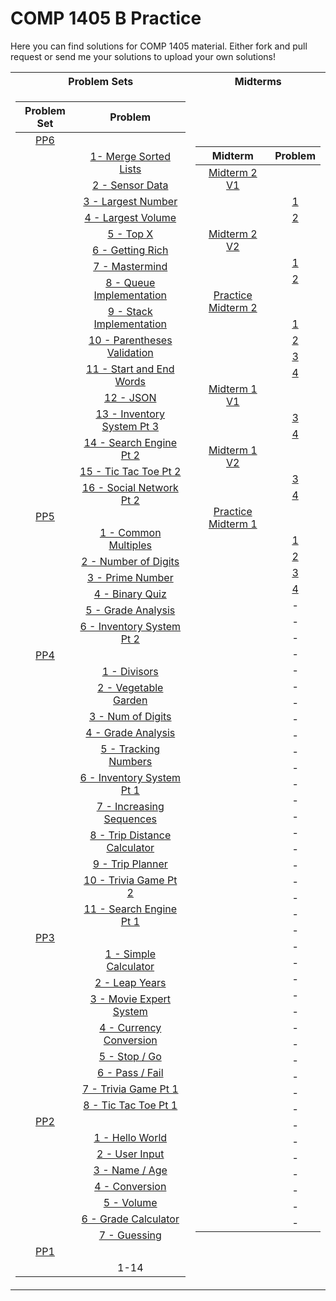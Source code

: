 # COMP 1405 B Practice

Here you can find solutions for COMP 1405 material. Either fork and pull request or send me your solutions to upload your own solutions!

<table>
<tr><th>Problem Sets</th><th>Midterms</th></tr>
<tr><td>

| Problem Set |                                Problem                                 |
| :---------: | :--------------------------------------------------------------------: |
|    [PP6]    |                                                                        |
|             |       [1- Merge Sorted Lists](./psets/06/01-merge-sorted-lists)        |
|             |              [2 - Sensor Data](./psets/06/02-sensor-data)              |
|             |           [3 - Largest Number](./psets/06/03-largest-number)           |
|             |           [4 - Largest Volume](./psets/06/04-largest-volume)           |
|             |                    [5 - Top X](./psets/06/05-top-x)                    |
|             |             [6 - Getting Rich](./psets/06/06-getting-rich)             |
|             |               [7 - Mastermind](./psets/06/07-mastermind)               |
|             |     [8 - Queue Implementation](./psets/06/08-queue-implementation)     |
|             |     [9 - Stack Implementation](./psets/06/09-stack-implementation)     |
|             |   [10 - Parentheses Validation](./psets/06/10-parenteses-validation)   |
|             |       [11 - Start and End Words](./psets/06/11-start-end-words)        |
|             |                    [12 - JSON](./psets/06/12-JSON)                     |
|             |      [13 - Inventory System Pt 3](./psets/06/13-inventory-system)      |
|             |         [14 - Search Engine Pt 2](./psets/06/14-search-engine)         |
|             |         [15 - Tic Tac Toe Pt 2](./psets/06/15-tic-tac-toe-pt2)         |
|             |      [16 - Social Network Pt 2](./psets/06/16-social-network-pt2)      |
|    [PP5]    |                                                                        |
|             |         [1 - Common Multiples](./psets/05/01-common-multiples)         |
|             |          [2 - Number of Digits](./psets/05/02-num-of-digits)           |
|             |             [3 - Prime Number](./psets/05/03-prime-number)             |
|             |           [4 - Binary Quiz](./psets/05/04-binary-quiz-game)            |
|             |           [5 - Grade Analysis](./psets/05/05-grade-analysis)           |
|             |      [6 - Inventory System Pt 2](./psets/05/06-grade-calculator)       |
|    [PP4]    |                                                                        |
|             |                 [1 - Divisors](./psets/04/01-divisors)                 |
|             |         [2 - Vegetable Garden](./psets/04/02-vegetable-garden)         |
|             |            [3 - Num of Digits](./psets/04/03-num-of-digits)            |
|             |           [4 - Grade Analysis](./psets/04/04-grade-analysis)           |
|             |         [5 - Tracking Numbers](./psets/04/05-tracking-numbers)         |
|             |      [6 - Inventory System Pt 1](./psets/04/06-inventory-system)       |
|             |     [7 - Increasing Sequences](./psets/04/07-increasing-sequences)     |
|             | [8 - Trip Distance Calculator](./psets/04/08-trip-distance-calculator) |
|             |             [9 - Trip Planner](./psets/04/09-trip-planner)             |
|             |         [10 - Trivia Game Pt 2](./psets/04/10-trivia-game-pt2)         |
|             |         [11 - Search Engine Pt 1](./psets/04/11-search-engine)         |
|    [PP3]    |                                                                        |
|             |        [1 - Simple Calculator](./psets/03/01-simple-calculator)        |
|             |               [2 - Leap Years](./psets/03/02-leap-years)               |
|             |         [3 - Movie Expert System](./psets/03/03-movie-expert)          |
|             |      [4 - Currency Conversion](./psets/03/04-currency-conversion)      |
|             |                 [5 - Stop / Go](./psets/03/05-stop-go)                 |
|             |               [6 - Pass / Fail](./psets/03/06-pass-fail)               |
|             |         [7 - Trivia Game Pt 1](./psets/03/07-trivia-game-pt1)          |
|             |           [8 - Tic Tac Toe Pt 1](./psets/03/08-tic-tac-toe)            |
|    [PP2]    |                                                                        |
|             |              [1 - Hello World](./psets/02/01-hello-world)              |
|             |               [2 - User Input](./psets/02/02-user-input)               |
|             |                [3 - Name / Age](./psets/02/03-name-age)                |
|             |               [4 - Conversion](./psets/02/04-conversion)               |
|             |                   [5 - Volume](./psets/02/05-volume)                   |
|             |         [6 - Grade Calculator](./psets/02/06-grade-calculator)         |
|             |                 [7 - Guessing](./psets/02/07-guessing)                 |
|    [PP1]    |                                                                        |
|             |                                  1-14                                  |

[pp1]: ./psets/01/PP1.pdf
[pp2]: ./psets/02/PP2.pdf
[pp3]: ./psets/03/PP3.pdf
[pp4]: ./psets/04/PP4.pdf
[pp5]: ./psets/05/PP5.pdf
[pp6]: ./psets/06/PP6.pdf

</td><td>

|       Midterm        |                Problem                 |
| :------------------: | :------------------------------------: |
|    [Midterm 2 V1]    |                                        |
|                      |         [1](./midterms/02/V1/01/)      |
|                      |         [2](./midterms/02/V1/02/)      |
|    [Midterm 2 V2]    |                                        |
|                      |         [1](./midterms/02/V2/01/)      |
|                      |         [2](./midterms/02/V2/02/)      |
| [Practice Midterm 2] |                                        |
|                      | [1](./midterm-practice/02/problem-01/) |
|                      | [2](./midterm-practice/02/problem-02/) |
|                      | [3](./midterm-practice/02/problem-03/) |
|                      | [4](./midterm-practice/02/problem-04/) |
|    [Midterm 1 V1]    |                                        |
|                      |         [3](./midterms/01/V1/03/)      |
|                      |         [4](./midterms/01/V1/04/)      |
|    [Midterm 1 V2]    |                                        |
|                      |         [3](./midterms/01/V2/03/)      |
|                      |         [4](./midterms/01/V2/04/)      |
| [Practice Midterm 1] |                                        |
|                      | [1](./midterm-practice/01/problem-01/) |
|                      | [2](./midterm-practice/01/problem-02/) |
|                      | [3](./midterm-practice/01/problem-03/) |
|                      | [4](./midterm-practice/01/problem-04/) |
|                      |                   -                    |
|                      |                   -                    |
|                      |                   -                    |
|                      |                   -                    |
|                      |                   -                    |
|                      |                   -                    |
|                      |                   -                    |
|                      |                   -                    |
|                      |                   -                    |
|                      |                   -                    |
|                      |                   -                    |
|                      |                   -                    |
|                      |                   -                    |
|                      |                   -                    |
|                      |                   -                    |
|                      |                   -                    |
|                      |                   -                    |
|                      |                   -                    |
|                      |                   -                    |
|                      |                   -                    |
|                      |                   -                    |
|                      |                   -                    |
|                      |                   -                    |
|                      |                   -                    |
|                      |                   -                    |
|                      |                   -                    |
|                      |                   -                    |
|                      |                   -                    |
|                      |                   -                    |
|                      |                   -                    |
|                      |                   -                    |
|                      |                   -                    |
|                      |                   -                    |
|                      |                   -                    |
|                      |                   -                    |
|                      |                   -                    |
|                      |                   -                    |
|                      |                   -                    |
|                      |                   -                    |

[practice midterm 1]: ./midterm-practice/01/pm1.pdf
[practice midterm 2]: ./midterm-practice/02/pm2.pdf
[midterm 1 v1]: ./midterms/01/V1/
[midterm 1 v2]: ./midterms/01/V2/
[midterm 2 v1]: ./midterms/02/V1/
[midterm 2 v2]: ./midterms/02/V2/


</td></tr> </table>
